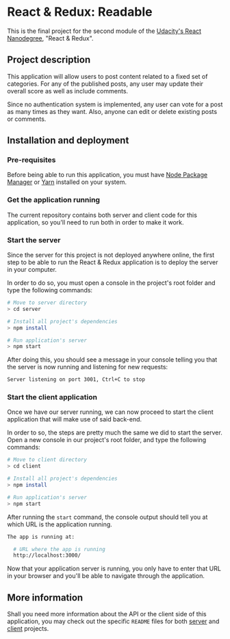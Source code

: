 # React & Redux: Readable

This is the final project for the second module of the [Udacity's React Nanodegree](https://www.udacity.com/course/react-nanodegree--nd019), "React & Redux".

## Project description

This application will allow users to post content related to a fixed set of categories. For any of the published posts, any user may update their overall score as well as include comments.

Since no authentication system is implemented, any user can vote for a post as many times as they want. Also, anyone can edit or delete existing posts or comments.

## Installation and deployment

### Pre-requisites

Before being able to run this application, you must have [Node Package Manager](https://nodejs.org/en/) or [Yarn](https://yarnpkg.com/) installed on your system.

### Get the application running

The current repository contains both server and client code for this application, so you'll need to run both in order to make it work.

### Start the server

Since the server for this project is not deployed anywhere online, the first step to be able to run the React & Redux application is to deploy the server in your computer.

In order to do so, you must open a console in the project's root folder and type the following commands:

```bash
# Move to server directory
> cd server

# Install all project's dependencies
> npm install

# Run application's server
> npm start
```

After doing this, you should see a message in your console telling you that the server is now running and listening for new requests:

```bash
Server listening on port 3001, Ctrl+C to stop
```

### Start the client application

Once we have our server running, we can now proceed to start the client application that will make use of said back-end.

In order to so, the steps are pretty much the same we did to start the server. Open a new console in our project's root folder, and type the following commands:

```bash
# Move to client directory
> cd client

# Install all project's dependencies
> npm install

# Run application's server
> npm start
```

After running the `start` command, the console output should tell you at which URL is the application running.

```bash
The app is running at:

  # URL where the app is running
  http://localhost:3000/
```

Now that your application server is running, you only have to enter that URL in your browser and you'll be able to navigate through the application.

## More information

Shall you need more information about the API or the client side of this application, you may check out the specific `README` files for both [server](server/README.md) and [client](client/README.md) projects.
